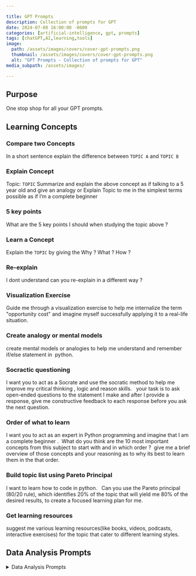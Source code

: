 ```yaml
---

title: GPT Prompts
description: Collection of prompts for GPT
date: 2024-07-08 16:00:00 -0600
categories: [artificial-intelligence, gpt, prompts]
tags: [chatGPT,AI,learning,tools]
image:
  path: /assets/images/covers/cover-gpt-prompts.png
  thumbnail: /assets/images/covers/cover-gpt-prompts.png
  alt: "GPT Prompts - Collection of prompts for GPT"
media_subpath: /assets/images/

---
```

## Purpose
One stop shop for all your GPT prompts.

## Learning Concepts

### Compare two Concepts
In a short sentence explain the difference between `TOPIC A` and `TOPIC B`
### Explain Concept
Topic: `TOPIC`
Summarize and explain the above concept as if talking to a 5 year old and give an analogy
or
Explain Topic to me in the simplest terms possible as if I’m a complete beginner
### 5 key points
What are the 5 key points I should when studying the topic above ?
### Learn a Concept 
Explain the `TOPIC` by giving the Why ? What ? How ? 
### Re-explain
I dont understand can you re-explain in a different way ?
### Visualization Exercise
Guide me through a visualization exercise to help me internalize the term "opportunity cost" and imagine myself successfully applying it to a real-life situation. 
### Create analogy or mental models
create mental models or analogies to help me understand and remember if/else statement in  python.  
### Socractic questioning
I want you to act as a Socrate and use the socratic method to help me improve my critical thinking , logic and reason skills.   your task is to ask open-ended questions to the statement I make and after I provide a response, give me constructive feedback to each response before you ask the next question. 
### Order of what to learn
I want you to act as an expert in Python programming and imagine that I am a complete beginner .  What do you think are the 10 most important concepts from this subject to start with and in which order ?  give me a brief overview of those concepts and your reasoning as to why its best to learn them in the that order.
### Build topic list using Pareto Principal
I want to learn how to code in python.   Can you use the Pareto principal (80/20 rule), which identifies 20% of the topic that will yield me 80% of the desired results, to create a focused learning plan for me.  
### Get learning resources
suggest me various learning resources(like books, videos, podcasts, interactive exercises) for the topic that cater to different learning styles.



## Data Analysis Prompts
  <details>
  <summary>Data Analysis Prompts</summary>
  <ul>
  <li>Can you <span style="color:#406CB4">load and preview the data?</span></li>
  <li>Can you <span style="color:#406CB4">describe the data?</span></li>
  <li>Can you <span style="color:#406CB4">explain this dataset in one paragraph?</span></li>
  <li>Can you <span style="color:#406CB4">explain this dataset in simple terms?</span></li>
  <li>Can you <span style="color:#406CB4">explain this dataset like I’m 5 years old?</span></li>
  <li>What’s the <span style="color:#406CB4">main takeaway from this dataset?</span></li>
  <li>What are the <span style="color:#406CB4">rows and columns in this dataset?</span></li>
  <li>What <span style="color:#406CB4">insights</span> do you see here? Give me a numbered list</li>
  <li>Can you <span style="color:#406CB4">create a graph</span> using this data?</li>
  <li>Can you <span style="color:#406CB4">create a chart</span> using this data?</li>
  <li>Can you <span style="color:#406CB4">create a heatmap</span> using this data?</li>
  <li>What are the <span style="color:#406CB4">trends</span> shown in this data?</li>
  <li>Can you <span style="color:#406CB4">list the top 10 key points</span>?</li>
  <li>Can you <span style="color:#406CB4">write me an article</span> based on this dataset?</li>
  <li>Can you write a <span style="color:#406CB4">one sentence recap</span> of this data?</li>
  <li>Can you <span style="color:#406CB4">clean</span> this dataset?</li>
  <li>Can you <span style="color:#406CB4">segment this data and create a table</span>?</li>
  <li>Can you <span style="color:#406CB4">create a presentation</span> based on this data?</li>
  <li>Can you <span style="color:#406CB4">create 10 visuals to represent different data points</span>?</li>
  <li>Can you <span style="color:#406CB4">create a visual word cloud</span>?</li>
  <li>Can you <span style="color:#406CB4">make the graphs more beautiful</span>?</li>
  <li><span style="color:#406CB4">Create a visual chart</span>, based on this data</li>
  <li>Show me the <span style="color:#406CB4">top trends in a visual format</span></li>
  <li>What is the <span style="color:#406CB4">key lesson</span> from this dataset?</li>
  </ul>
  </details>